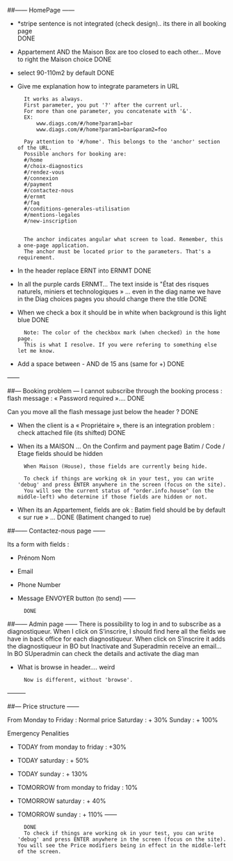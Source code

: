 ##—— HomePage ——
- *stripe sentence is not integrated (check design).. its there in all booking page  
        DONE

- Appartement AND the Maison Box are too closed to each other… Move to right the Maison choice
        DONE

- select 90-110m2 by default
        DONE

- Give me explanation how to integrate parameters in URL
        
        It works as always.
        First parameter, you put '?' after the current url.
        For more than one parameter, you concatenate with '&'.
        EX: 
            www.diags.com/#/home?param1=bar
            www.diags.com/#/home?param1=bar&param2=foo

        Pay attention to '#/home'. This belongs to the 'anchor' section of the URL.
        Possible anchors for booking are:
        #/home
        #/choix-diagnostics
        #/rendez-vous
        #/connexion
        #/payment
        #/contactez-nous
        #/ernmt
        #/faq
        #/conditions-generales-utilisation
        #/mentions-legales
        #/new-inscription
        
        
        The anchor indicates angular what screen to load. Remember, this a one-page application.
        The anchor must be located prior to the parameters. That's a requirement.
        

- In the header replace ERNT into ERNMT
        DONE

- In all the purple cards ERNMT… The text inside is "État des risques naturels, miniers et technologiques » … even in the diag name we have in the Diag choices pages you should change there the title
        DONE

- When we check a box it should be in white when background is this light blue
        DONE

        Note: The color of the checkbox mark (when checked) in the home page. 
        This is what I resolve. If you were refering to something else let me know.
        

- Add a space between - AND de 15 ans (same for +)
        DONE

——

##— Booking problem —
I cannot subscribe through the booking process : flash message : « Password required »…. 
        DONE

Can you move all the flash message just below the header ?
        DONE

- When the client is a « Propriétaire », there is an integration problem : check attached file (its shifted)
        DONE


- When its a MAISON … On the Confirm and payment page Batim / Code / Etage fields should be hidden
        
        When Maison (House), those fields are currently being hide.
        
        To check if things are working ok in your test, you can write 'debug' and press ENTER anywhere in the screen (focus on the site). 
        You will see the current status of "order.info.house" (on the middle-left) who determine if those fields are hidden or not.


- When its an Appartement, fields are ok : Batim field should be by default « sur rue » ...
        DONE (Batiment changed to rue)

##—— Contactez-nous page ——

Its a form with fields :
- Prénom Nom
- Email
- Phone Number
- Message
ENVOYER button (to send)
——

        DONE

##—— Admin page ——
There is possibility to log in and to subscribe as a diagnostiqueur. When I click on S’inscrire, I should find here all the fields we have in back office for each diagnostiqueur.  When click on S’inscrire it adds the diagnostiqueur in BO but Inactivate and Superadmin receive an email… In BO SUperadmin can check the details and activate the diag man

- What is browse in header…. weird 

        Now is different, without 'browse'.
———

##— Price structure ——

From Monday to Friday : Normal price
Saturday : + 30%
Sunday : + 100%

Emergency Penalities
- TODAY from monday to friday : +30%
- TODAY saturday : + 50%
- TODAY sunday : + 130%

- TOMORROW from monday to friday : 10%
- TOMORROW saturday : + 40%
- TOMORROW sunday : + 110%
——

        DONE
        To check if things are working ok in your test, you can write 'debug' and press ENTER anywhere in the screen (focus on the site). You will see the Price modifiers being in effect in the middle-left of the screen.